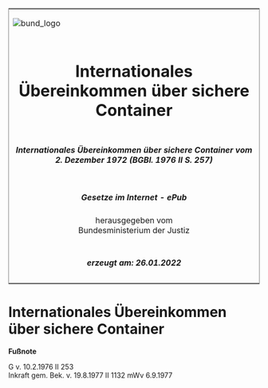 <span id="DECKBLATT.html"></span>

<table border="0" frame="border" width="100%">

<tr valign="top">

<td align="left">

![bund\_logo](BfJ_2021_Web_de_de.gif)

</td>

<td align="right">

 

</td>

</tr>

<tr align="center" valign="middle">

<td colspan="2">

# Internationales Übereinkommen über sichere Container

</td>

</tr>

<tr align="center" valign="middle">

<td colspan="2">

##### Internationales Übereinkommen über sichere Container vom 2. Dezember 1972 (BGBl. 1976 II S. 257)

</td>

</tr>

<tr align="center" valign="middle">

<td colspan="2">

  
  

##### Gesetze im Internet - ePub  
  
herausgegeben vom  
Bundesministerium der Justiz

</td>

</tr>

<tr align="center" valign="bottom">

<td colspan="2">

  
  

##### erzeugt am: 26.01.2022

</td>

</tr>

</table>

<span id="BJNR202570976.html"></span>

# Internationales Übereinkommen über sichere Container

<div>

  
**Fußnote**

<div class="jnhtml">

<div>

<div class="jurAbsatz">

G v. 10.2.1976 II 253  
Inkraft gem. Bek. v. 19.8.1977 II 1132 mWv 6.9.1977

</div>

</div>

</div>

</div>
